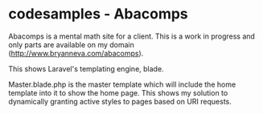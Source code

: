 codesamples - Abacomps
===========

Abacomps is a mental math site for a client. This is a work in progress and only parts are available on my domain (http://www.bryanneva.com/abacomps).

This shows Laravel's templating engine, blade.

Master.blade.php is the master template which will include the home template into it to show the home page. This shows my solution to dynamically granting active styles to pages based on URI requests.